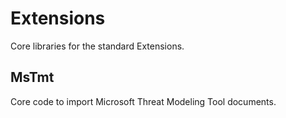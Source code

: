 # Extensions

Core libraries for the standard Extensions.

## MsTmt

Core code to import Microsoft Threat Modeling Tool documents.
